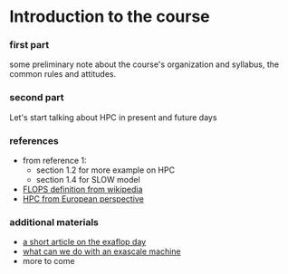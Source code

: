 # Introduction to the course

### first part
some preliminary note about the course's organization and syllabus, the common rules and attitudes.

### second part
Let's start talking about HPC in present and future days

### references
  
 - from reference 1: 
     - section 1.2 for more example on HPC 
     - section 1.4 for SLOW model  
 - [FLOPS definition from wikipedia](https://en.wikipedia.org/wiki/FLOPS)
 - [HPC from European perspective](https://ec.europa.eu/digital-single-market/en/high-performance-computing)


### additional materials 

 - [a short article on the exaflop day](https://nationaldaycalendar.com/national-exascale-day-october-18/)
 - [what can we do with an exascale machine](https://www.hpe.com/us/en/insights/articles/whats-with-the-18-zeros-2009.html)
 - more to come 
